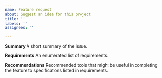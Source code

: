 ```yaml
---
name: Feature request
about: Suggest an idea for this project
title: ''
labels: ''
assignees: ''

---
```


**Summary**
A short summary of the issue.

**Requirements**
An enumerated list of requirements.

**Recommendations**
Recommended tools that might be useful in completing the feature to specifications listed in requirements.
